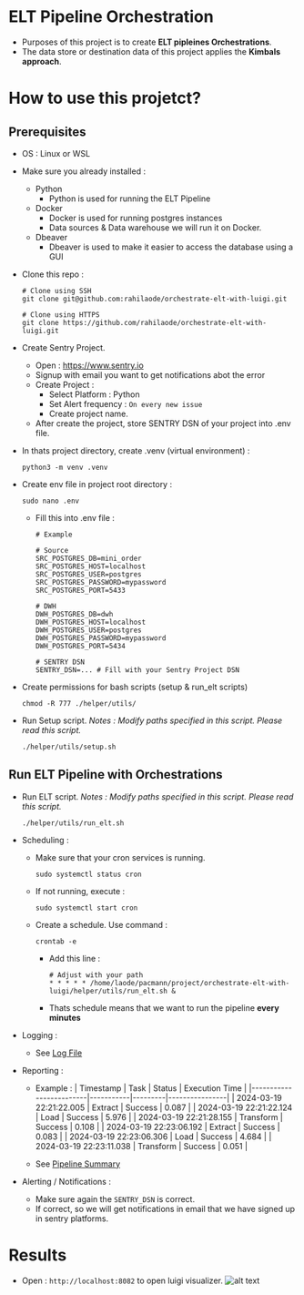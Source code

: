 # ELT Pipeline Orchestration

- Purposes of this project is to create **ELT pipleines Orchestrations**.
- The data store or destination data of this project applies the **Kimbals approach**.

# How to use this projetct?
## Prerequisites
- OS : Linux or WSL
- Make sure you already installed :
    - Python
        - Python is used for running the ELT Pipeline
    - Docker
        - Docker is used for running postgres instances
        - Data sources & Data warehouse we will run it on Docker.
    - Dbeaver
        - Dbeaver is used to make it easier to access the database using a GUI

- Clone this repo :
  ```
  # Clone using SSH
  git clone git@github.com:rahilaode/orchestrate-elt-with-luigi.git
  ```
  ```
  # Clone using HTTPS
  git clone https://github.com/rahilaode/orchestrate-elt-with-luigi.git
  ```
- Create Sentry Project.
  - Open : https://www.sentry.io
  - Signup with email you want to get notifications abot the error
  - Create Project :
    - Select Platform : Python
    - Set Alert frequency : `On every new issue`
    - Create project name.
  - After create the project, store SENTRY DSN of your project into .env file.

- In thats project directory, create .venv (virtual environment) :
  ```
  python3 -m venv .venv
  ```

- Create env file in project root directory :
  ```
  sudo nano .env
  ```
  - Fill this into .env file :
    ```
    # Example 

    # Source
    SRC_POSTGRES_DB=mini_order
    SRC_POSTGRES_HOST=localhost
    SRC_POSTGRES_USER=postgres
    SRC_POSTGRES_PASSWORD=mypassword
    SRC_POSTGRES_PORT=5433

    # DWH
    DWH_POSTGRES_DB=dwh
    DWH_POSTGRES_HOST=localhost
    DWH_POSTGRES_USER=postgres
    DWH_POSTGRES_PASSWORD=mypassword
    DWH_POSTGRES_PORT=5434

    # SENTRY DSN
    SENTRY_DSN=... # Fill with your Sentry Project DSN
    ```

- Create permissions for bash scripts (setup & run_elt scripts)
  ```
  chmod -R 777 ./helper/utils/
  ```
- Run Setup script. *Notes : Modify paths specified in this script. Please read this script.*
  ```
  ./helper/utils/setup.sh 
  ```

## Run ELT Pipeline with Orchestrations
- Run ELT script. *Notes : Modify paths specified in this script. Please read this script.*
  ```
  ./helper/utils/run_elt.sh 
  ```
- Scheduling :
  - Make sure that your cron services is running. 
    ```
    sudo systemctl status cron
    ```
  - If not running, execute :
    ```
    sudo systemctl start cron
    ```
  - Create a schedule. Use command :
    ```
    crontab -e
    ```
    - Add this line :
      ```
      # Adjust with your path
      * * * * * /home/laode/pacmann/project/orchestrate-elt-with-luigi/helper/utils/run_elt.sh &
      ```
    - Thats schedule means that we want to run the pipeline **every minutes**

- Logging :
  - See [Log File](https://github.com/rahilaode/orchestrate-elt-with-luigi/blob/master/logs/logs.log)

- Reporting :
  - Example :
    | Timestamp               | Task      | Status  | Execution Time |
    |-------------------------|-----------|---------|----------------|
    | 2024-03-19 22:21:22.005 | Extract   | Success | 0.087          |
    | 2024-03-19 22:21:22.124 | Load      | Success | 5.976          |
    | 2024-03-19 22:21:28.155 | Transform | Success | 0.108          |
    | 2024-03-19 22:23:06.192 | Extract   | Success | 0.083          |
    | 2024-03-19 22:23:06.306 | Load      | Success | 4.684          |
    | 2024-03-19 22:23:11.038 | Transform | Success | 0.051          |

  - See [Pipeline Summary](https://github.com/rahilaode/orchestrate-elt-with-luigi/blob/master/pipeline_summary.csv)


- Alerting / Notifications :
  - Make sure again the `SENTRY_DSN` is correct.
  - If correct, so we will get notifications in email that we have signed up in sentry platforms.

# Results
- Open : `http://localhost:8082` to open luigi visualizer.
![alt text](https://sekolahdata-assets.s3.ap-southeast-1.amazonaws.com/notebook-images/mde-data-storage/09-12.png)